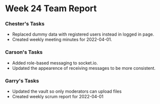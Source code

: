 # Week 24 Team Report

### Chester's Tasks

- Replaced dummy data with registered users instead in logged in page.
- Created weekly meeting minutes for 2022-04-01.

### Carson's Tasks

- Added role-based messaging to socket.io.
- Updated the appearence of receiving messages to be more consistent.

### Garry's Tasks

- Updated the vault so only moderators can upload files
- Created weekly scrum report for 2022-04-01